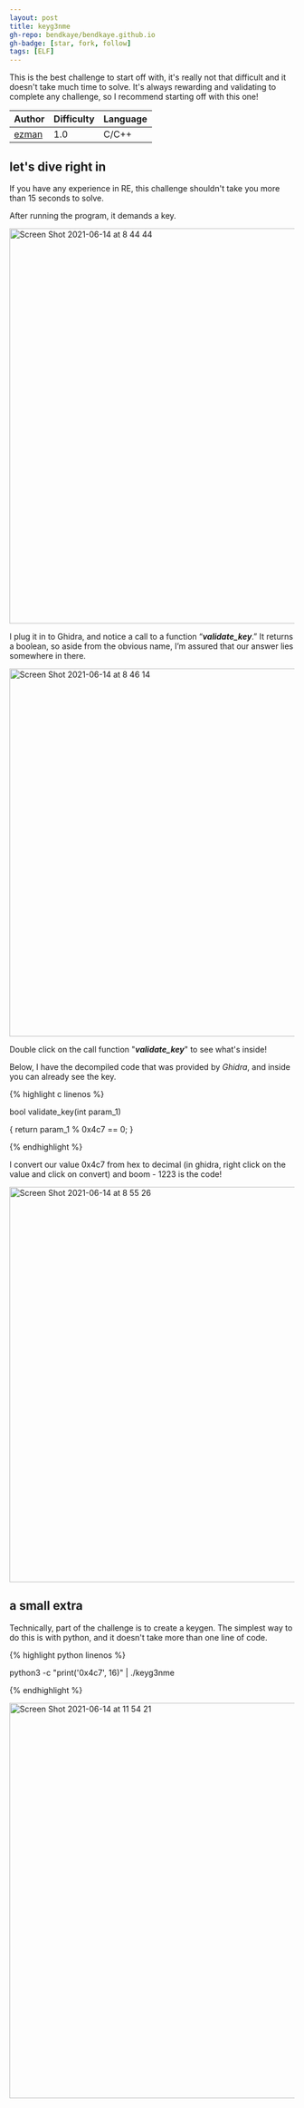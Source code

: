 ```yaml
---
layout: post
title: keyg3nme
gh-repo: bendkaye/bendkaye.github.io
gh-badge: [star, fork, follow]
tags: [ELF]
---
```


This is the best challenge to start off with, it's really not that difficult and it doesn't take much time to solve. It's always rewarding and validating 
to complete any challenge, so I recommend starting off with this one!

| Author | Difficulty | Language |
| :------ |:--- | :--- |
| [ezman](http://crackmes.one/user/ezman)| 1.0 | C/C++ |

## let's dive right in

If you have any experience in RE, this challenge shouldn't take you more than 15 seconds to solve.

After running the program, it demands a key.

<img width="697" alt="Screen Shot 2021-06-14 at 8 44 44" src="https://user-images.githubusercontent.com/46263689/121865172-54bb7000-cd06-11eb-9ed3-6578f8250d66.png">

I plug it in to Ghidra, and notice a call to a function “**_validate_key_**.” It returns a boolean, so aside from the obvious name, I’m assured that our answer lies 
somewhere in there.

<img width="649" alt="Screen Shot 2021-06-14 at 8 46 14" src="https://user-images.githubusercontent.com/46263689/121865388-8f250d00-cd06-11eb-88db-cf8297f557e3.png">

Double click on the call function "**_validate_key_**" to see what's inside!

Below, I have the decompiled code that was provided by _Ghidra_, and inside you can already see the key.

{% highlight c linenos %}

bool validate_key(int param_1)

{
  return param_1 % 0x4c7 == 0;
}

{% endhighlight %}

 I convert our value 0x4c7 from hex to decimal (in ghidra, right click on the value and click on convert) and boom - 1223 is the code!
 
 <img width="697" alt="Screen Shot 2021-06-14 at 8 55 26" src="https://user-images.githubusercontent.com/46263689/121866093-4883e280-cd07-11eb-8f0e-96beb3c3e9ff.png">

## a small extra

Technically, part of the challenge is to create a keygen. The simplest way to do this is with python, and it doesn't take more than one line of code.

{% highlight python linenos %}

python3 -c "print('0x4c7', 16)" | ./keyg3nme

{% endhighlight %}

<img width="697" alt="Screen Shot 2021-06-14 at 11 54 21" src="https://user-images.githubusercontent.com/46263689/121866356-85e87000-cd07-11eb-80b8-9fb6d28b557a.png">

